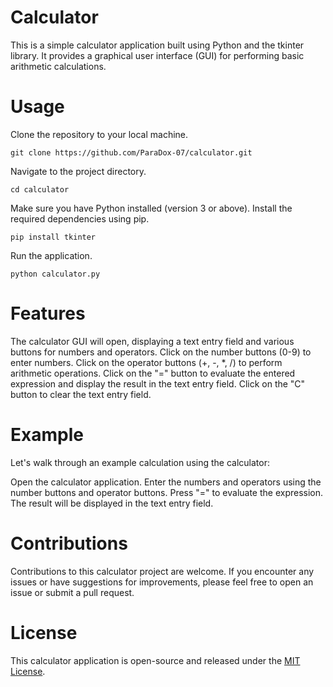 # Calculator

This is a simple calculator application built using Python and the tkinter library. It provides a graphical user interface (GUI) for performing basic arithmetic calculations.

# Usage

Clone the repository to your local machine.
```shell
git clone https://github.com/ParaDox-07/calculator.git
```
Navigate to the project directory.
```shell
cd calculator
```
Make sure you have Python installed (version 3 or above).
Install the required dependencies using pip.
```shell
pip install tkinter
```
Run the application.
```shell
python calculator.py
```

# Features

   The calculator GUI will open, displaying a text entry field and various buttons for numbers and operators.
   Click on the number buttons (0-9) to enter numbers.
   Click on the operator buttons (+, -, *, /) to perform arithmetic operations.
   Click on the "=" button to evaluate the entered expression and display the result in the text entry field.
   Click on the "C" button to clear the text entry field.
   
 # Example

Let's walk through an example calculation using the calculator:

   Open the calculator application.
   Enter the numbers and operators using the number buttons and operator buttons.
   Press "=" to evaluate the expression.
   The result will be displayed in the text entry field.
   
   # Contributions
   
Contributions to this calculator project are welcome. If you encounter any issues or have suggestions for improvements, please feel free to open an issue or submit a pull request.
   
   # License
   
This calculator application is open-source and released under the [MIT License](LICENSE).
